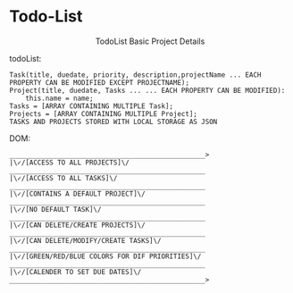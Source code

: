 # Todo-List

<p align="center">TodoList Basic Project Details</p>
todoList:

	Task(title, duedate, priority, description,projectName ... EACH PROPERTY CAN BE MODIFIED EXCEPT PROJECTNAME);
	Project(title, duedate, Tasks ... ... EACH PROPERTY CAN BE MODIFIED):
		this.name = name;
	Tasks = [ARRAY CONTAINING MULTIPLE Task];
	Projects = [ARRAY CONTAINING MULTIPLE Project];
	TASKS AND PROJECTS STORED WITH LOCAL STORAGE AS JSON

DOM:

	_________________________________________________>
	|\✓/[ACCESS TO ALL PROJECTS]\/
	_________________________________________________
	|\✓/[ACCESS TO ALL TASKS]\/
	_________________________________________________
	|\✓/[CONTAINS A DEFAULT PROJECT]\/
	_________________________________________________
	|\✓/[NO DEFAULT TASK]\/
	_________________________________________________
	|\✓/[CAN DELETE/CREATE PROJECTS]\/
	_________________________________________________
	|\✓/[CAN DELETE/MODIFY/CREATE TASKS]\/
	_________________________________________________
	|\✓/[GREEN/RED/BLUE COLORS FOR DIF PRIORITIES]\/
	_________________________________________________
	|\✓/[CALENDER TO SET DUE DATES]\/
	_________________________________________________>


